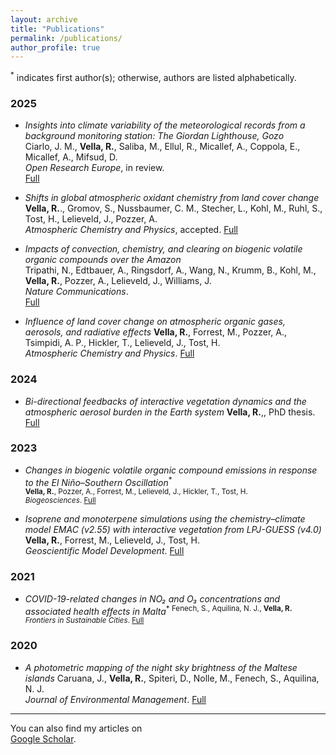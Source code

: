 ```yaml
---
layout: archive
title: "Publications"
permalink: /publications/
author_profile: true
---
```


<sup>*</sup> indicates first author(s); otherwise, authors are listed alphabetically.

### 2025

- *Insights into climate variability of the meteorological records from a background monitoring station: The Giordan Lighthouse, Gozo*  
  Ciarlo, J. M., **Vella, R.**, Saliba, M., Ellul, R., Micallef, A., Coppola, E., Micallef, A., Mifsud, D.  
  *Open Research Europe*, in review.  
  [Full](https://open-research-europe.ec.europa.eu/articles/5-37/v1?src=rss)

- *Shifts in global atmospheric oxidant chemistry from land cover change* 
 **Vella, R.**., Gromov, S., Nussbaumer, C. M., Stecher, L., Kohl, M., Ruhl, S., Tost, H., Lelieveld, J., Pozzer, A.  
  *Atmospheric Chemistry and Physics*, accepted.
  [Full](https://egusphere.copernicus.org/preprints/2025/egusphere-2025-1800/)

- *Impacts of convection, chemistry, and clearing on biogenic volatile organic compounds over the Amazon*  
  Tripathi, N., Edtbauer, A., Ringsdorf, A., Wang, N., Krumm, B., Kohl, M., **Vella, R.**, Pozzer, A., Lelieveld, J., Williams, J.  
  *Nature Communications*.  
  [Full](https://www.nature.com/articles/s41467-025-59953-2)

- *Influence of land cover change on atmospheric organic gases, aerosols, and radiative effects*
  **Vella, R.**, Forrest, M., Pozzer, A., Tsimpidi, A. P., Hickler, T., Lelieveld, J., Tost, H.  
  *Atmospheric Chemistry and Physics*.
  [Full](https://acp.copernicus.org/articles/25/243/2025/)

### 2024

- *Bi-directional feedbacks of interactive vegetation dynamics and the atmospheric aerosol burden in the Earth system*
  **Vella, R.**,, PhD thesis.
  [Full](https://pure.mpg.de/pubman/faces/ViewItemOverviewPage.jsp?itemId=item_3624847)

### 2023

- *Changes in biogenic volatile organic compound emissions in response to the El Niño–Southern Oscillation*<sup>*  
  **Vella, R.**, Pozzer, A., Forrest, M., Lelieveld, J., Hickler, T., Tost, H.  
  *Biogeosciences*.
  [Full](https://bg.copernicus.org/articles/20/4391/2023/bg-20-4391-2023.html)

- *Isoprene and monoterpene simulations using the chemistry–climate model EMAC (v2.55) with interactive vegetation from LPJ-GUESS (v4.0)*
  **Vella, R.**, Forrest, M., Lelieveld, J., Tost, H.  
  *Geoscientific Model Development*.
  [Full](https://gmd.copernicus.org/articles/16/885/2023/gmd-16-885-2023.html)

### 2021

- *COVID-19-related changes in NO₂ and O₃ concentrations and associated health effects in Malta*<sup>*
  Fenech, S., Aquilina, N. J., **Vella, R.**  
  *Frontiers in Sustainable Cities*.
  [Full](https://www.frontiersin.org/journals/sustainable-cities/articles/10.3389/frsc.2021.631280/full)

### 2020

- *A photometric mapping of the night sky brightness of the Maltese islands*
  Caruana, J., **Vella, R.**, Spiteri, D., Nolle, M., Fenech, S., Aquilina, N. J.  
  *Journal of Environmental Management*.
  [Full](https://www.sciencedirect.com/science/article/abs/pii/S0301479720301298)

---

You can also find my articles on  
[Google Scholar](https://scholar.google.com/citations?user=T3QXwYwAAAAJ&hl=en).
